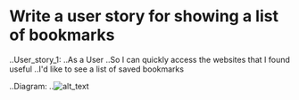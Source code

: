 #  Write a user story for showing a list of bookmarks

..User_story_1:
..As a User
..So I can quickly access the websites that I found useful
..I'd like to see a list of saved bookmarks

..Diagram:
..![alt_text](https://github.com/carmen-alina/bookmarks/user_story_1.svg)
